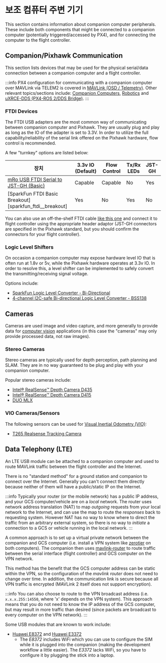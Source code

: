 # 보조 컴퓨터 주변 기기

This section contains information about companion computer peripherals.
These include both components that might be connected to a companion computer (potentially triggered/accessed by PX4), and for connecting the computer to the flight controller.

## Companion/Pixhawk Communication

This section lists devices that may be used for the physical serial/data connection between a companion computer and a flight controller.

:::info
PX4 configuration for communicating with a companion computer over MAVLink via TELEM2 is covered in [MAVLink (OSD / Telemetry)](../peripherals/mavlink_peripherals.md#telem2).
Other relevant topics/sections include: [Companion Computers](../companion_computer/index.md), [Robotics](../robotics/index.md) and [uXRCE-DDS (PX4-ROS 2/DDS Bridge)](../middleware/uxrce_dds.md).
:::

### FTDI Devices

The FTDI USB adapters are the most common way of communicating between companion computer and Pixhawk.
They are usually plug and play as long as the IO of the adapter is set to 3.3V.
In order to utilize the full capability/reliability of the serial link offered on the Pixhawk hardware, flow control is recommended.

A few "turnkey" options are listed below:

| 장치                                                                                                                                                                                                                             | 3.3v IO (Default) | Flow Control | Tx/Rx LEDs | JST-GH |
| ------------------------------------------------------------------------------------------------------------------------------------------------------------------------------------------------------------------------------ | ---------------------------------------------------- | ------------ | ---------- | ------ |
| [mRo USB FTDI Serial to JST-GH (Basic)][mro_usb_ftdi_serial_to_jst_gh]                                                                                                                                                         | Capable                                              | Capable      | No         | Yes    |
| [SparkFun FTDI Basic Breakout][sparkfun_ftdi__breakout] | Yes                                                  | No           | Yes        | No     |

<!-- Reference links for above table -->

[mro_usb_ftdi_serial_to_jst_gh]: https://store.mrobotics.io/USB-FTDI-Serial-to-JST-GH-p/mro-ftdi-jstgh01-mr.htm
[sparkfun_ftdi basic_breakout]: https://www.sparkfun.com/products/9873

You can also use an off-the-shelf FTDI cable [like this one](https://www.sparkfun.com/ftdi-cable-5v-vcc-3-3v-i-o.html) and connect it to flight controller using the appropriate header adaptor
(JST-GH connectors are specified in the Pixhawk standard, but you should confirm the connectors for your flight controller).

### Logic Level Shifters

On occasion a companion computer may expose hardware level IO that is often run at 1.8v or 5v, while the Pixhawk hardware operates at 3.3v IO.
In order to resolve this, a level shifter can be implemented to safely convert the transmitting/receiving signal voltage.

Options include:

- [SparkFun Logic Level Converter - Bi-Directional](https://www.sparkfun.com/sparkfun-logic-level-converter-bi-directional.html)
- [4-channel I2C-safe Bi-directional Logic Level Converter - BSS138](https://www.adafruit.com/product/757)

## Cameras

Cameras are used image and video capture, and more generally to provide data for [computer vision](../computer_vision/index.md) applications (in this case the "cameras" may only provide processed data, not raw images).

### Stereo Cameras

Stereo cameras are typically used for depth perception, path planning and SLAM.
They are in no way guaranteed to be plug and play with your companion computer.

Popular stereo cameras include:

- [Intel® RealSense™ Depth Camera D435](https://www.intelrealsense.com/depth-camera-d435/)
- [Intel® RealSense™ Depth Camera D415](https://www.intelrealsense.com/depth-camera-d415/)
- [DUO MLX](https://duo3d.com/product/duo-minilx-lv1)

### VIO Cameras/Sensors

The following sensors can be used for [Visual Inertial Odometry (VIO)](../computer_vision/visual_inertial_odometry.md):

- [T265 Realsense Tracking Camera](../peripherals/camera_t265_vio.md)

## Data Telephony (LTE)

An LTE USB module can be attached to a companion computer and used to route MAVLink traffic between the flight controller and the Internet.

There is no "standard method" for a ground station and companion to connect over the Internet.
Generally you can't connect them directly because neither of them will have a public/static IP on the Internet.

:::info
Typically your router (or the mobile network) has a public IP address, and your GCS computer/vehicle are on a _local_ network.
The router uses network address translation (NAT) to map _outgoing_ requests from your local network to the Internet, and can use the map to route the _responses_ back to requesting system.
However NAT has no way to know where to direct the traffic from an arbitrary external system, so there is no way to _initiate_ a connection to a GCS or vehicle running in the local network.
:::

A common approach is to set up a virtual private network between the companion and GCS computer (i.e. install a VPN system like [zerotier](https://www.zerotier.com/) on both computers).
The companion then uses [mavlink-router](https://github.com/mavlink-router/mavlink-router) to route traffic between the serial interface (flight controller) and GCS computer on the VPN network.

This method has the benefit that the GCS computer address can be static within the VPN, so the configuration of the _mavlink router_ does not need to change over time.
In addition, the communication link is secure because all VPN traffic is encrypted (MAVLink 2 itself does not support encryption).

:::info
You can also choose to route to the VPN broadcast address (i.e. `x.x.x.255:14550`, where 'x' depends on the VPN system).
This approach means that you do not need to know the IP address of the GCS computer, but may result in more traffic than desired (since packets are broadcast to every computer on the VPN network).
:::

Some USB modules that are known to work include:

- [Huawei E8372](https://consumer.huawei.com/au/support/routers/e8372/) and [Huawei E3372](https://consumer.huawei.com/au/support/routers/e3372/)
  - The _E8372_ includes WiFi which you can use to configure the SIM while it is plugged into the companion (making the development workflow a little easier).
    The _E3372_ lacks WiFi, so you have to configure it by plugging the stick into a laptop.
